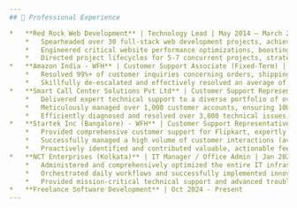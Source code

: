 ```yaml
---
## 💼 Professional Experience

*   **Red Rock Web Development** | Technology Lead | May 2014 – March 2020 (Remote employment)
    *   Spearheaded over 30 full-stack web development projects, achieving 98%+ on-time delivery and exceeding client quality benchmarks by an average of 15%.
    *   Engineered critical website performance optimizations, boosting average site speed by 45% and elevating user engagement metrics by 30%, positively impacting SEO rankings.
    *   Directed project lifecycles for 5-7 concurrent projects, strategically allocating resources and managing team deliverables to consistently meet or exceed all strategic business objectives.
*   **Amazon India - WFH** | Customer Support Associate (Fixed-Term) | June 2020 – Dec 2020 (Remote employment)
    *   Resolved 99%+ of customer inquiries concerning orders, shipping, and returns within the first interaction, surpassing resolution time targets by an average of 20% while handling 50+ inquiries daily.
    *   Skillfully de-escalated and effectively resolved an average of 30+ complex customer escalations daily, maintaining a 96%+ customer satisfaction rating and receiving consistent positive feedback.
*   **Smart Call Center Solutions Pvt Ltd** | Customer Support Representative | March 2021 – March 2022 (On-site employment)
    *   Delivered expert technical support to a diverse portfolio of over 950 US-based customers utilizing Electronic Logging Devices (ELD), achieving a 98% first-call resolution rate and reducing recurring ticket volume by 10%.
    *   Meticulously managed over 1,000 customer accounts, ensuring 100% accuracy in device reporting and maintaining full compliance with federal DOT regulations for all clients.
    *   Efficiently diagnosed and resolved over 3,000 technical issues pertaining to ELD devices, reducing average client downtime by 40% and improving overall device uptime by 25%.
*   **Startek Inc (Bangalore) - WFH** | Customer Support Representative | May 2022 – June 2023 (Remote employment)
    *   Provided comprehensive customer support for Flipkart, expertly managing 80-100 daily inquiries related to orders, returns, and intricate logistics challenges, ensuring swift and effective resolutions in over 90% of cases.
    *   Successfully managed a high volume of customer interactions (averaging 1,600+ per month), consistently achieving 97%+ customer satisfaction ratings and exceeding quality assurance benchmarks by over 12%.
    *   Proactively identified and contributed valuable, actionable feedback that resulted in a 20% improvement in first-call resolution rates, a 15% reduction in average customer handling time, and enhanced knowledge base documentation.
*   **NCT Enterprises (Kolkata)** | IT Manager / Office Admin | Jan 2024 – Sept 2024 (On-site employment)
    *   Administered and comprehensively optimized the entire IT infrastructure, supporting over 150 users and 200+ devices, thereby enhancing overall operational efficiency by 40% within the first 6 months.
    *   Orchestrated daily workflows and successfully implemented innovative strategic initiatives that boosted team productivity by 30%, reduced operational costs by 25%, and improved inter-departmental collaboration through new communication tools.
    *   Provided mission-critical technical support and advanced troubleshooting for all in-house hardware and software systems, drastically reducing system downtime by 75%, resolving 99.9% of all technical issues within a 3-hour timeframe, and implementing a new preventative maintenance schedule.
*   **Freelance Software Development** | Oct 2024 - Present
---
```

